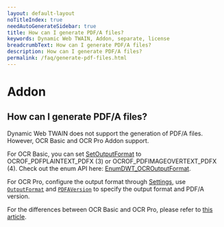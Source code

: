 ```yaml
---
layout: default-layout
noTitleIndex: true
needAutoGenerateSidebar: true
title: How can I generate PDF/A files?
keywords: Dynamic Web TWAIN, Addon, separate, license
breadcrumbText: How can I generate PDF/A files?
description: How can I generate PDF/A files?
permalink: /faq/generate-pdf-files.html
---
```


# Addon

## How can I generate PDF/A files?

Dynamic Web TWAIN does not support the generation of PDF/A files. However, OCR Basic and OCR Pro Addon support. 

For OCR Basic, you can set <a href="https://www.dynamsoft.com/web-twain/docs/info/api/Addon_OCR.html?ver=latest#setoutputformat" target="_blank">SetOutputFormat</a> to OCROF_PDFPLAINTEXT_PDFX (3)	or OCROF_PDFIMAGEOVERTEXT_PDFX (4). Check out the enum API here: <a href="https://www.dynamsoft.com/web-twain/docs/info/api/Dynamsoft_Enum.html?ver=latest#dynamsoftdwtenumdwt_ocroutputformat" target="_blank">EnumDWT_OCROutputFormat</a>.

For OCR Pro, configure the output format through <a href="https://www.dynamsoft.com/web-twain/docs/info/api/Addon_OCRPro.html?ver=latest#settings" target="_blank">Settings</a>, use <a href="https://www.dynamsoft.com/web-twain/docs/info/api/Dynamsoft_Enum.html?ver=latest#dynamsoftdwtenumdwt_ocrprooutputformat" target="_blank">`OutputFormat`</a> and <a href="https://www.dynamsoft.com/web-twain/docs/info/api/Dynamsoft_Enum.html?ver=latest#dynamsoftdwtenumdwt_ocrpropdfaversion" target="_blank">`PDFAVersion`</a> to specify the output format and PDF/A version.


For the differences between OCR Basic and OCR Pro, please refer to [this article]({{site.faq}}difference-between-ocr-basic-and-pro.html).
